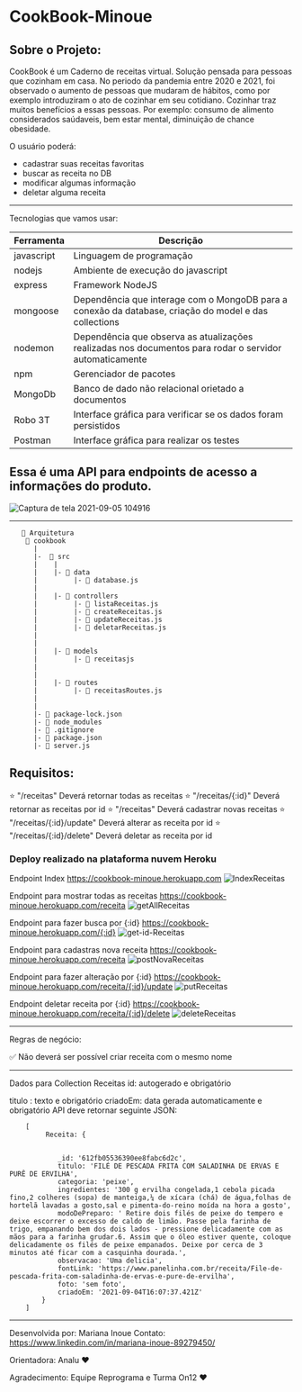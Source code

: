 # CookBook-Minoue
## Sobre o Projeto:

CookBook é um Caderno de receitas virtual. Solução pensada para pessoas que cozinham em casa.
No periodo da pandemia entre 2020 e 2021, foi observado o aumento de pessoas que mudaram de hábitos, 
como por exemplo introduziram o ato de cozinhar em seu cotidiano. 
Cozinhar traz muitos benefícios a essas pessoas. Por exemplo: consumo de alimento considerados saúdaveis,
bem estar mental, diminuição de chance obesidade. 

O usuário poderá:
- cadastrar suas receitas favoritas
- buscar as receita no DB
- modificar algumas informação
- deletar alguma receita

_______________________________
Tecnologias que vamos usar:

|Ferramenta |	Descrição |
|-|-|
| javascript |	Linguagem de programação
|nodejs	| Ambiente de execução do javascript
|express	|Framework NodeJS
|mongoose|	Dependência que interage com o MongoDB para a conexão da database, criação do model e das collections
|nodemon	|Dependência que observa as atualizações realizadas nos documentos para rodar o servidor automaticamente
|npm |Gerenciador de pacotes
|MongoDb	|Banco de dado não relacional orietado a documentos
|Robo 3T	|Interface gráfica para verificar se os dados foram persistidos
|Postman	|Interface gráfica para realizar os testes

## Essa é uma API para endpoints de acesso a informações do produto.

![Captura de tela 2021-09-05 104916](https://user-images.githubusercontent.com/82849390/132129351-737c1a23-2266-48ed-8f63-be4e9fe65ae6.png)

__________________________


       📁 Arquitetura
        📁 cookbook
          |
          |-  📁 src
          |    |
          |    |- 📁 data
          |         |- 📄 database.js
          |
          |    |- 📁 controllers
          |         |- 📄 listaReceitas.js
          |         |- 📄 createReceitas.js
          |         |- 📄 updateReceitas.js
          |         |- 📄 deletarReceitas.js
          |         
          |
          |    |- 📁 models
          |         |- 📄 receitasjs
          |       
          |
          |    |- 📁 routes
          |         |- 📄 receitasRoutes.js 
          |       
          |
          |- 📄 package-lock.json
          |- 📄 node_modules
          |- 📄 .gitignore
          |- 📄 package.json
          |- 📄 server.js






## Requisitos:

⭐ "/receitas" Deverá retornar todas as receitas
⭐ "/receitas/{:id}" Deverá retornar as receitas por id
⭐ "/receitas" Deverá cadastrar novas receitas
⭐ "/receitas/{:id}/update" Deverá alterar as receita por id
⭐ "/receitas/{:id}/delete" Deverá deletar as receita por id

### Deploy realizado na plataforma nuvem Heroku
Endpoint Index
https://cookbook-minoue.herokuapp.com
![IndexReceitas](https://user-images.githubusercontent.com/82849390/132223760-e734f993-3239-4f60-a726-5aba0087d29e.gif)

Endpoint para mostrar todas as receitas 
https://cookbook-minoue.herokuapp.com/receita
![getAllReceitas](https://user-images.githubusercontent.com/82849390/132224291-00ac57d7-ca37-4e20-9332-7b7537ae7b09.gif)

Endpoint para fazer busca por {:id}
https://cookbook-minoue.herokuapp.com/{:id}
![get-id-Receitas](https://user-images.githubusercontent.com/82849390/132226811-5c0d89b6-7669-4a0b-8c5e-079ae7aec986.gif)

Endpoint para cadastras nova receita
https://cookbook-minoue.herokuapp.com/receita
![postNovaReceitas](https://user-images.githubusercontent.com/82849390/132225963-bb8ff4b8-212e-4dbc-bd20-2b4ffd390bd8.gif)

Endpoint para fazer alteração por {:id}
https://cookbook-minoue.herokuapp.com/receita/{:id}/update
![putReceitas](https://user-images.githubusercontent.com/82849390/132225388-16327e34-434d-4949-9232-45b68f1f8300.gif)

Endpoint deletar receita por {:id}
https://cookbook-minoue.herokuapp.com/receita/{:id}/delete
![deleteReceitas](https://user-images.githubusercontent.com/82849390/132226266-b155f6ca-3bfe-47c7-a050-76511a9ad8b3.gif)

_______________________________________________________________________
Regras de negócio:

✅ Não deverá ser possível criar receita com o mesmo nome

____________________________________
Dados para Collection Receitas
id: autogerado e obrigatório


titulo : texto e obrigatório
criadoEm: data gerada automaticamente e obrigatório
API deve retornar seguinte JSON:

        [
             Receita: {
            
                
                _id: '612fb05536390ee8fabc6d2c',
                titulo: 'FILÉ DE PESCADA FRITA COM SALADINHA DE ERVAS E PURÊ DE ERVILHA',
                categoria: 'peixe',
                ingredientes: '300 g ervilha congelada,1 cebola picada fino,2 colheres (sopa) de manteiga,¼ de xícara (chá) de água,folhas de hortelã lavadas a gosto,sal e pimenta-do-reino moída na hora a gosto',
                modoDePreparo: ' Retire dois filés de peixe do tempero e deixe escorrer o excesso de caldo de limão. Passe pela farinha de trigo, empanando bem dos dois lados - pressione delicadamente com as mãos para a farinha grudar.6. Assim que o óleo estiver quente, coloque delicadamente os filés de peixe empanados. Deixe por cerca de 3 minutos até ficar com a casquinha dourada.',
                observacao: 'Uma delicia',
                fontLink: 'https://www.panelinha.com.br/receita/File-de-pescada-frita-com-saladinha-de-ervas-e-pure-de-ervilha',
                foto: 'sem foto',
                criadoEm: '2021-09-04T16:07:37.421Z'
            }
        ]

_______________________     

Desenvolvida por: Mariana Inoue 
Contato: https://www.linkedin.com/in/mariana-inoue-89279450/

Orientadora: Analu :heart: 

Agradecimento: Equipe Reprograma e Turma On12 :heart: 
